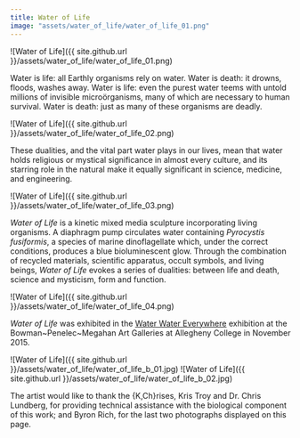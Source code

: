 ```yaml
---
title: Water of Life
image: "assets/water_of_life/water_of_life_01.png"
---
```


![Water of Life]({{ site.github.url }}/assets/water_of_life/water_of_life_01.png)

Water is life: all Earthly organisms rely on water. Water is death: it drowns, floods, washes away. Water is life: even the purest water teems with untold millions of invisible microörganisms, many of which are necessary to human survival. Water is death: just as many of these organisms are deadly.
<!--excerpt-->

![Water of Life]({{ site.github.url }}/assets/water_of_life/water_of_life_02.png)

These dualities, and the vital part water plays in our lives, mean that water holds religious or mystical significance in almost every culture, and its starring role in the natural make it equally significant in science, medicine, and engineering.

![Water of Life]({{ site.github.url }}/assets/water_of_life/water_of_life_03.png)

<em>Water of Life</em> is a kinetic mixed media sculpture incorporating living organisms. A diaphragm pump circulates water containing <em>Pyrocystis fusiformis</em>, a species of marine dinoflagellate which, under the correct conditions, produces a blue bioluminescent glow. Through the combination of recycled materials, scientific apparatus, occult symbols, and living beings, <em>Water of Life</em> evokes a series of dualities: between life and death, science and mysticism, form and function.

![Water of Life]({{ site.github.url }}/assets/water_of_life/water_of_life_04.png)

<em>Water of Life</em> was exhibited in the [Water Water Everywhere](http://sites.allegheny.edu/art/the-art-department/art-gallery-hours/art-galleries-fall-2015-spring-2016/) exhibition at the Bowman~Penelec~Megahan Art Galleries at Allegheny College in November 2015.

![Water of Life]({{ site.github.url }}/assets/water_of_life/water_of_life_b_01.jpg)
![Water of Life]({{ site.github.url }}/assets/water_of_life/water_of_life_b_02.jpg)

The artist would like to thank the {K,Ch}rises, Kris Troy and Dr. Chris Lundberg, for providing technical assistance with the biological component of this work; and Byron Rich, for the last two photographs displayed on this page.
